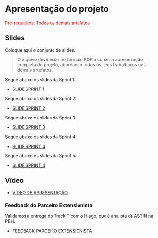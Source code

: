 # Apresentação do projeto

<span style="color:red">Pré-requisitos: Todos os demais artefatos</span>


## Slides

Coloque aqui o conjunto de slides.

> O arquivo deve estar no formato PDF e conter a apresentação completa do projeto, abordando todos os itens trabalhados nos demais artefatos.


Segue abaixo os slides da Sprint 1:
- [SLIDE SPRINT 1](../docs/slides/slide_sprint_1.pdf)

Segue abaixo os slides da Sprint 2:

- [SLIDE SPRINT 2](../docs/slides/slide_sprint_2.pdf)

Segue abaixo os slides da Sprint 3:

- [SLIDE SPRINT 3](../docs/slides/slide_sprint_3.pdf)

Segue abaixo os slides da Sprint 4:

- [SLIDE SPRINT 4](../docs/slides/slide_sprint_4.pdf)

Segue abaixo os slides da Sprint 5:

- [SLIDE SPRINT 4](../docs/slides/slide_sprint_5.pdf)


## Vídeo

- [VÍDEO DE APRESENTAÇÃO](./trackit_presentation.mp4)

### Feedback do Parceiro Extensionista

Validamos a entrega do TrackIT com o Hiago, que é analista da ASTIN na PBH.

- [FEEDBACK PARCEIRO EXTENSIONISTA](./trackit_feedback.mp4)


